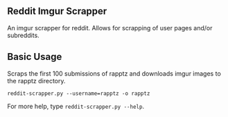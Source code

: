 ## Reddit Imgur Scrapper

An imgur scrapper for reddit. Allows for scrapping of user pages and/or subreddits.

## Basic Usage

Scraps the first 100 submissions of rapptz and downloads imgur images to the rapptz directory.

```
reddit-scrapper.py --username=rapptz -o rapptz
```

For more help, type `reddit-scrapper.py --help`.

